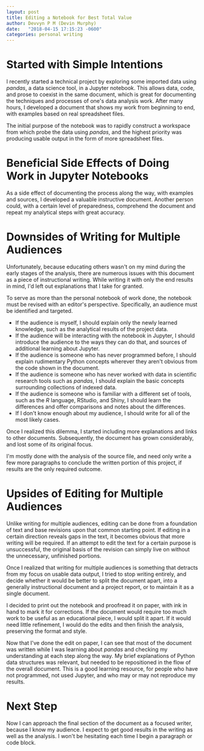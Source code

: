 ```yaml
---
layout: post
title: Editing a Notebook for Best Total Value
author: Devvyn P M (Devin Murphy)
date:   "2018-04-15 17:15:23 -0600"
categories: personal writing
---
```

# Started with Simple Intentions

I recently started a technical project by exploring some imported data using _pandas_, a data science tool, in a Jupyter notebook. This allows data, code, and prose to coexist in the same document, which is great for documenting the techniques and processes of one's data analysis work. After many hours, I developed a document that shows my work from beginning to end, with examples based on real spreadsheet files.

The initial purpose of the notebook was to rapidly construct a workspace from which probe the data using _pandas_, and the highest priority was producing usable output in the form of more spreadsheet files.


# Beneficial Side Effects of Doing Work in Jupyter Notebooks

As a side effect of documenting the process along the way, with examples and sources, I developed a valuable instructive document. Another person could, with a certain level of preparedness, comprehend the document and repeat my analytical steps with great accuracy.


# Downsides of Writing for Multiple Audiences

Unfortunately, because educating others wasn't on my mind during the early stages of the analysis, there are numerous issues with this document as a piece of instructional writing. While writing it with only the end results in mind, I'd left out explanations that I take for granted.

To serve as more than the personal notebook of work done, the notebook must be revised with an editor's perspective. Specifically, an audience must be identified and targeted.

* If the audience is myself, I should explain only the newly learned knowledge, such as the analytical results of the project data.
* If the audience will be interacting with the notebook in Jupyter, I should introduce the audience to the ways they can do that, and sources of additional learning about Jupyter.
* If the audience is someone who has never programmed before, I should explain rudimentary Python concepts wherever they aren't obvious from the code shown in the document.
* If the audience is someone who has never worked with data in scientific research tools such as _pandas_, I should explain the basic concepts surrounding collections of indexed data.
* If the audience is someone who is familiar with a different set of tools, such as the _R_ language, RStudio, and Shiny, I should learn the differences and offer comparisons and notes about the differences.
* If I don't know enough about my audience, I should write for all of the most likely cases.

Once I realized this dilemma, I started including more explanations and
links to other documents. Subsequently, the document has grown
considerably, and lost some of its original focus.

I'm mostly done with the analysis of the source file, and need only
write a few more paragraphs to conclude the written portion of this
project, if results are the only required outcome.


# Upsides of Editing for Multiple Audiences

Unlike writing for multiple audiences, editing can be done from a
foundation of text and base revisions upon that common starting point.
If editing in a certain direction reveals gaps in the text, it becomes
obvious that more writing will be required. If an attempt to edit the
text for a certain purpose is unsuccessful, the original basis of the
revision can simply live on without the unnecessary, unfinished
portions.

Once I realized that writing for multiple audiences is something that
detracts from my focus on usable data output, I tried to stop writing
entirely, and decide whether it would be better to split the document
apart, into a generally instructional document and a project report,
or to maintain it as a single document.

I decided to print out the notebook and proofread it on paper, with ink
in hand to mark it for corrections. If the document would require too
much work to be useful as an educational piece, I would split it apart.
If it would need little refinement, I would do the edits and then finish
the analysis, preserving the format and style.

Now that I've done the edit on paper, I can see that most of the
document was written while I was learning about _pandas_ and checking my
understanding at each step along the way. My brief explanations of
Python data structures was relevant, but needed to be repositioned in
the flow of the overall document. This is a good learning resource, for
people who have not programmed, not used Jupyter, and who may or may not
reproduce my results.

# Next Step

Now I can approach the final section of the document as a focused
writer, because I know my audience. I expect to get good results in the
writing as well as the analysis. I won't be hesitating each time I begin
a paragraph or code block.


